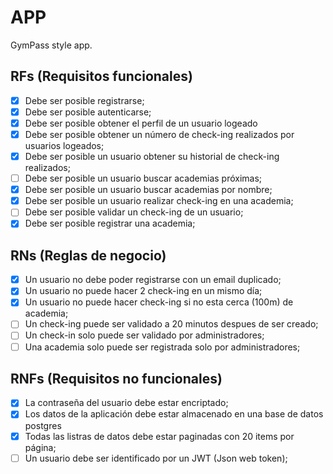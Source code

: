# APP

GymPass style app.

## RFs (Requisitos funcionales)

- [x] Debe ser posible registrarse;
- [x] Debe ser posible autenticarse;
- [x] Debe ser posible obtener el perfil de un usuario logeado
- [x] Debe ser posible obtener un número de check-ing realizados por usuarios logeados;
- [x] Debe ser posible un usuario obtener su historial de check-ing realizados;
- [ ] Debe ser posible un usuario buscar academias próximas;
- [x] Debe ser posible un usuario buscar academias por nombre;
- [x] Debe ser posible un usuario realizar check-ing en una academia;
- [ ] Debe ser posible validar un check-ing de un usuario;
- [x] Debe ser posible registrar una academia;

## RNs (Reglas de negocio)

- [x] Un usuario no debe poder registrarse con un email duplicado;
- [x] Un usuario no puede hacer 2 check-ing en un mismo día;
- [x] Un usuario no puede hacer check-ing si no esta cerca (100m) de academia;
- [ ] Un check-ing puede ser validado a 20 minutos despues de ser creado;
- [ ] Un check-in solo puede ser validado por administradores;
- [ ] Una academia solo puede ser registrada solo por administradores;

## RNFs (Requisitos no funcionales)

- [x] La contraseña del usuario debe estar encriptado;
- [x] Los datos de la aplicación debe estar almacenado en una base de datos postgres
- [x] Todas las listras de datos debe estar paginadas con 20 items por página;
- [ ] Un usuario debe ser identificado por un JWT (Json web token);
